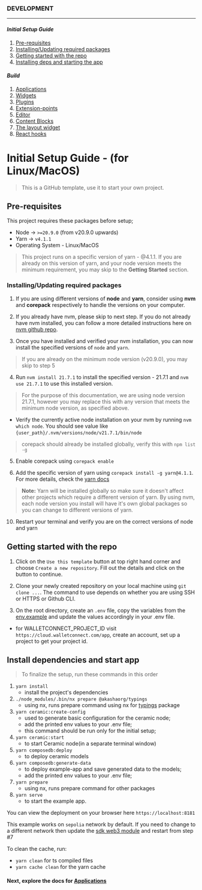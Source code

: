 ### DEVELOPMENT
***
#### *Initial Setup Guide*
1. [Pre-requisites](#pre-requisites) 
2. [Installing/Updating required packages](#installingupdating-required-packages)
3. [Getting started with the repo](#getting-started-with-the-repo)
4. [Installing deps and starting the app](#install-dependencies-and-start-app)
#### *Build*
1. [Applications](./documentation/APPS.md)
2. [Widgets](./documentation/WIDGETS.md)
3. [Plugins](./documentation/PLUGINS.md)
4. [Extension-points](./documentation/EXTENSIONS.MD)
5. [Editor](./documentation/EDITOR.md)
6. [Content Blocks](./documentation/CONTENT_BLOCKS.md)
7. [The layout widget](./documentation/layout-widget.md)
8. [React hooks](./documentation/custom-hooks.md)


# Initial Setup Guide - (for Linux/MacOS)

> This is a GitHub template, use it to start your own project.

## Pre-requisites
This project requires these packages before setup;

- Node -> `>=20.9.0` (from v20.9.0 upwards)
- Yarn -> `v4.1.1`
- Operating System - Linux/MacOS

> This project runs on a specific version of yarn - @4.1.1. If you are already on this version of yarn, and your node version meets the minimum requirement, you may skip to the **Getting Started** section.

### Installing/Updating required packages

1. If you are using different versions of **node** and **yarn**, consider using **nvm** and **corepack** respectively to handle the versions on your computer.

2. If you already have nvm, please skip to next step. If you do not already have nvm installed, you can follow a more detailed instructions here on [nvm github repo](https://github.com/nvm-sh/nvm).

3. Once you have installed and verified your nvm installation, you can now install the specified versions of `node` and `yarn`.
  > If you are already on the minimum node version (v20.9.0), you may skip to step 5

4. Run `nvm install 21.7.1` to install the specified version - 21.7.1 and `nvm use 21.7.1` to use this installed version.

> For the purpose of this documentation, we are using node version 21.7.1, however you may replace this with any version that meets the minimum node version, as specified above.

- Verify the currently active node installation on your nvm by running `nvm which node`. You should see value like `{user_path}/.nvm/versions/node/v21.7.1/bin/node`

> corepack should already be installed globally, verify this with `npm list -g`

5. Enable corepack using `corepack enable`

6. Add the specific version of yarn using `corepack install -g yarn@4.1.1`. For more details, check the [yarn docs](https://yarnpkg.com/getting-started/install)

> **Note:** Yarn will be installed globally so make sure it doesn't affect other projects which require a different version of yarn. By using nvm, each node version you install will have it's own global packages so you can change to different versions of yarn.

10. Restart your terminal and verify you are on the correct versions of node and yarn

## Getting started with the repo

1. Click on the `Use this template` button at top right hand corner and choose `Create a new repository`. Fill out the details and click on the button to continue.

2. Clone your newly created repository on your local machine using `git clone ...`. The command to use depends on whether you are using SSH or HTTPS or Github CLI.

3. On the root directory, create an `.env` file, copy the variables from the [env.example](.env.example) and update the values accordingly in your .env file.
- for WALLETCONNECT_PROJECT_ID visit `https://cloud.walletconnect.com/app`, create an account, set up a project to get your project id.

## Install dependencies and start app
> To finalize the setup, run these commands in this order

1. `yarn install`
   - install the project's dependencies
2. `./node_modules/.bin/nx prepare @akashaorg/typings` 
   - using nx, runs prepare command using nx for [typings](./libs/typings/package.json) package
3. `yarn ceramic:create-config`
   - used to generate basic configuration for the ceramic node;
   - add the printed env values to your .env file;
   - this command should be run only for the initial setup; 
4. `yarn ceramic:start`
   - to start Ceramic node(in a separate terminal window)
5. `yarn composedb:deploy`
   - to deploy ceramic models
6. `yarn composedb:generate-data`
   - to deploy example-app and save generated data to the models;
   - add the printed env values to your .env file;
7. `yarn prepare`
   - using nx, runs prepare command for other packages
8. `yarn serve` 
   - to start the example app.

You can view the deployment on your browser here `https://localhost:8181`

This example works on `sepolia` network by default.
If you need to change to a different network then update the [sdk web3 module](./libs/sdk/src/common/web3.connector.ts) and restart from step #7

To clean the cache, run:
- `yarn clean` for ts compiled files 
- `yarn cache clean` for the yarn cache 

#### Next, explore the docs for [Applications](./documentation/APPS.md)
